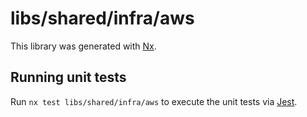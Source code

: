 # libs/shared/infra/aws

This library was generated with [Nx](https://nx.dev).

## Running unit tests

Run `nx test libs/shared/infra/aws` to execute the unit tests via [Jest](https://jestjs.io).

